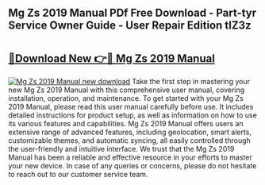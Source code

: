 ## Mg Zs 2019 Manual PDf Free Download - Part-tyr Service Owner Guide - User Repair Edition tIZ3z

# <h2><a href="http://cf15610.oget.top/?id=Mg+Zs+2019+Manual">🔗Download New 👉🔴 Mg Zs 2019 Manual</a></h2>

[![Mg Zs 2019 Manual new download](https://i.imgur.com/5g1atiW.png)](http://cf15610.oget.top/?id=Mg+Zs+2019+Manual)
Take the first step in mastering your new Mg Zs 2019 Manual with this comprehensive user manual, covering installation, operation, and maintenance. To get started with your Mg Zs 2019 Manual, please read this user manual carefully before use. It includes detailed instructions for product setup, as well as information on how to use its various features and capabilities. Mg Zs 2019 Manual offers users an extensive range of advanced features, including geolocation, smart alerts, customizable themes, and automatic syncing, all easily controlled through the user-friendly and intuitive interface. We trust that the Mg Zs 2019 Manual has been a reliable and effective resource in your efforts to master your new device. In case of any queries or concerns, please do not hesitate to reach out to our customer service team.
